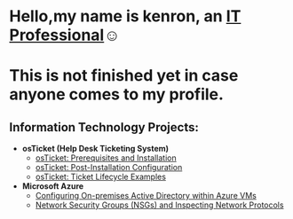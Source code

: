 <h1>Hello,my name is kenron, an <a href="https://linkedin.com/in/kenron-robinson">IT Professional</a>☺</h1>

<h1>This is not finished yet in case anyone comes to my profile.  </h1>

<h2> Information Technology Projects:</h2>

- <b>osTicket (Help Desk Ticketing System)</b>
  - [osTicket: Prerequisites and Installation](https://github.com/SleeplessDev-null/osticket-prereqs)
  - [osTicket: Post-Installation Configuration](https://github.com/SleeplessDev-null/post-install-config)
  - [osTicket: Ticket Lifecycle Examples](https://github.com/SleeplessDev-null/ticket-lifecycle)
- <b>Microsoft Azure</b>
  - [Configuring On-premises Active Directory within Azure VMs](https://github.com/SleeplessDev-null/configure-ad)
  - [Network Security Groups (NSGs) and Inspecting Network Protocols](https://github.com/SleeplessDev-null/azure-network-protocols)

